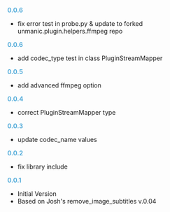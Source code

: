 **<span style="color:#56adda">0.0.6</span>**
- fix error test in probe.py & update to forked
  unmanic.plugin.helpers.ffmpeg repo

**<span style="color:#56adda">0.0.6</span>**
- add codec_type test in class PluginStreamMapper

**<span style="color:#56adda">0.0.5</span>**
- add advanced ffmpeg option

**<span style="color:#56adda">0.0.4</span>**
- correct PluginStreamMapper type

**<span style="color:#56adda">0.0.3</span>**
- update codec_name values

**<span style="color:#56adda">0.0.2</span>**
- fix library include

**<span style="color:#56adda">0.0.1</span>**
- Initial Version
- Based on Josh's remove_image_subtitles v.0.04
